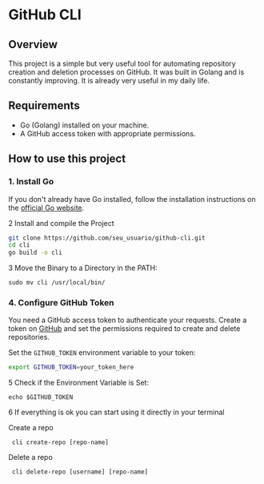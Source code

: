 # GitHub CLI

## Overview

This project is a simple but very useful tool for automating repository creation and deletion processes on GitHub. It was built in Golang and is constantly improving. It is already very useful in my daily life.

## Requirements

- Go (Golang) installed on your machine.
- A GitHub access token with appropriate permissions.

## How to use this project

### 1. Install Go

If you don't already have Go installed, follow the installation instructions on the [official Go website](https://golang.org/doc/install).

2 Install and compile the Project

```bash
git clone https://github.com/seu_usuario/github-cli.git
cd cli
go build -o cli
```

3 Move the Binary to a Directory in the PATH:
```shell
sudo mv cli /usr/local/bin/
```

### 4. Configure GitHub Token

You need a GitHub access token to authenticate your requests. Create a token on [GitHub](https://github.com/settings/tokens) and set the permissions required to create and delete repositories.

Set the `GITHUB_TOKEN` environment variable to your token:

```bash
export GITHUB_TOKEN=your_token_here
````

5 Check if the Environment Variable is Set:

```shell
echo $GITHUB_TOKEN
```

6 If everything is ok you can start using it directly in your terminal

Create a repo

```shell
 cli create-repo [repo-name]
```

Delete a repo

```shell
 cli delete-repo [username] [repo-name]
```